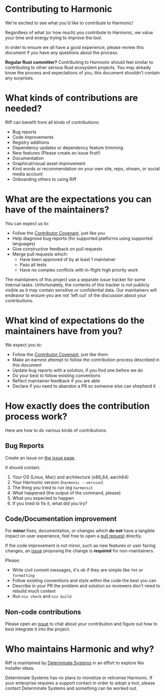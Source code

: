 # Contributing to Harmonic

We're excited to see what you'd like to contribute to Harmonic!

Regardless of what (or how much) you contribute to Harmonic, we value your time
and energy trying to improve the tool.

In order to ensure we all have a good experience, please review this document
if you have any questions about the process.

**Regular Rust committer?** Contributing to Harmonic should feel similar to
contributing to other serious Rust ecosystem projects. You may already know
the process and expectations of you, this document shouldn't contain any
surprises.


# What kinds of contributions are needed?

Riff can benefit from all kinds of contributions:

* Bug reports
* Code improvements
* Registry additions
* Dependency updates or dependency feature trimming
* New features (Please create an issue first!)
* Documentation
* Graphical/visual asset improvement
* Kind words or recommendation on your own site, repo, stream, or social media
  account
* Onboarding others to using Riff


# What are the expectations you can have of the maintainers?

You can expect us to:

* Follow the [Contributor Covenant](CODE_OF_CONDUCT.md), just like you
* Help diagnose bug reports (for supported platforms using supported
  languages)
* Give constructive feedback on pull requests
* Merge pull requests which:
    + Have been approved of by at least 1 maintainer
    + Pass all tests
    + Have no complex conflicts with in-flight high priority work

The maintainers of this project use a separate issue tracker for some internal
tasks. Unfortunately, the contents of this tracker is not publicly visible as
it may contain sensitive or confidential data. Our maintainers will endeavor to
ensure you are not 'left out' of the discussion about your contributions.


# What kind of expectations do the maintainers have from you?

We expect you to:

* Follow the [Contributor Covenant](CODE_OF_CONDUCT.md), just like them
* Make an earnest attempt to follow the contribution process described in this
  document
* Update bug reports with a solution, if you find one before we do
* Do your best to follow existing conventions
* Reflect maintainer feedback if you are able
* Declare if you need to abandon a PR so someone else can shepherd it


# How exactly does the contribution process work?

Here are how to do various kinds of contributions.


## Bug Reports

Create an issue on [the issue page](https://github.com/DeterminateSystems/riff/issues).

It should contain:

1. Your OS (Linux, Mac) and architecture (x86_64, aarch64)
2. Your Harmonic version (`harmonic --version`)
3. The thing you tried to run (eg `harmonic`)
4. What happened (the output of the command, please)
5. What you expected to happen
6. If you tried to fix it, what did you try?


## Code/Documentation improvement

For **minor** fixes, documentation, or changes which **do not** have a
tangible impact on user experience, feel free to open a
[pull request](https://github.com/DeterminateSystems/riff/pulls) directly.

If the code improvement is not minor, such as new features or user facing
changes, an [issue](https://github.com/DeterminateSystems/riff/issues)
proposing the change is **required** for non-maintainers.

Please:

* Write civil commit messages, it's ok if they are simple like `fmt`
  or `formatting`
* Follow existing conventions and style within the code the best you can
* Describe in your PR the problem and solution so reviewers don't need to
  rebuild much context
* Run `nix check` and `nix build`


## Non-code contributions

Please open an [issue](https://github.com/DeterminateSystems/riff/issues)
to chat about your contribution and figure out how to best integrate it into
the project.


# Who maintains Harmonic and why?

Riff is maintained by [Determinate Systems](https://determinate.systems/) in
an effort to explore Nix installer ideas.

Determinate Systems has no plans to monetize or relicense Harmonic. If your
enterprise requires a support contact in order to adopt a tool, please contact
Determinate Systems and something can be worked out.
